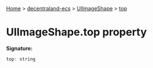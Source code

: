 [Home](./index) &gt; [decentraland-ecs](./decentraland-ecs.md) &gt; [UIImageShape](./decentraland-ecs.uiimageshape.md) &gt; [top](./decentraland-ecs.uiimageshape.top.md)

# UIImageShape.top property


**Signature:**
```javascript
top: string
```
